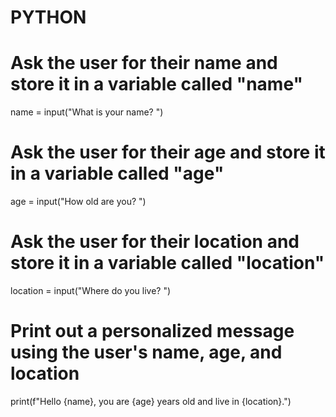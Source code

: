 # PYTHON
# Ask the user for their name and store it in a variable called "name"
name = input("What is your name? ")

# Ask the user for their age and store it in a variable called "age"
age = input("How old are you? ")

# Ask the user for their location and store it in a variable called "location"
location = input("Where do you live? ")

# Print out a personalized message using the user's name, age, and location
print(f"Hello {name}, you are {age} years old and live in {location}.")

